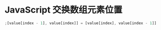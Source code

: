# JavaScript 交换数组元素位置
```javascript
;[value[index - 1], value[index]] = [value[index], value[index - 1]]
```